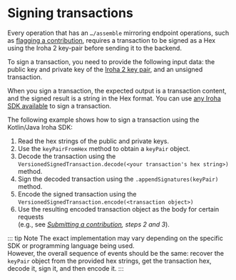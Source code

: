 # Signing transactions

Every operation that has an `…/assemble` mirroring endpoint operations, such as [flagging a contribution](Flagging_a_contribution.md), requires a transaction to be signed as a Hex using the Iroha 2 key-pair before sending it to the backend.

To sign a transaction, you need to provide the following input data: the public key and private key of the [Iroha 2 key pair](https://github.com/soramitsu/orillion-docs/blob/develop/manual/manual.rst#iroha2-key-pair), and an unsigned transaction.

[//]: # 'FIXME dead link to iroha key pair'

When you sign a transaction, the expected output is a transaction content, and the signed result is a string in the Hex format. You can use [any Iroha SDK available](/index.md#what-is-iroha-2) to sign a transaction.

The following example shows how to sign a transaction using the Kotlin/Java Iroha SDK:

1. Read the hex strings of the public and private keys.
2. Use the `keyPairFromHex` method to obtain a `keyPair` object.
3. Decode the transaction using the `VersionedSignedTransaction.decode(<your transaction's hex string>)` method.
4. Sign the decoded transaction using the `.appendSignatures(keyPair)` method.
5. Encode the signed transaction using the `VersionedSignedTransaction.encode(<transaction object>)`
6. Use the resulting encoded transaction object as the body for certain requests <br> (e.g., see _[Submitting a contribution](Submitting_a_contribution.md), steps 2 and 3_).

::: tip Note The exact implementation may vary depending on the specific SDK or programming language being used.<br> However, the overall sequence of events should be the same: recover the `keyPair` object from the provided hex strings, get the transaction hex, decode it, sign it, and then encode it. :::
